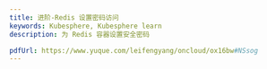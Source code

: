 ```yaml
---
title: 进阶-Redis 设置密码访问
keywords: Kubesphere, Kubesphere learn
description: 为 Redis 容器设置安全密码

pdfUrl: https://www.yuque.com/leifengyang/oncloud/ox16bw#NSsog
---
```


